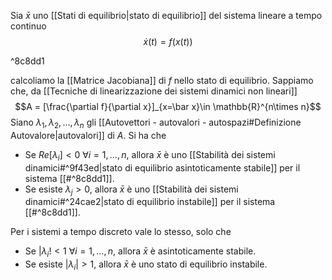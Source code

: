 Sia $\bar x$ uno [[Stati di equilibrio|stato di equilibrio]] del sistema lineare a tempo continuo
$$
\dot x(t)=f(x(t))
$$

^8c8dd1

calcoliamo la [[Matrice Jacobiana]] di $f$ nello stato di equilibrio. Sappiamo che, da [[Tecniche di linearizzazione dei sistemi dinamici non lineari]]
$$A = [\frac{\partial f}{\partial x}]_{x=\bar x}\in \mathbb{R}^{n\times n}$$
Siano $\lambda_{1},\lambda_{2},\ldots,\lambda_{n}$ gli [[Autovettori - autovalori - autospazi#Definizione Autovalore|autovalori]] di $A$. Si ha che
- Se $Re[\lambda_{i}]<0\ \forall i=1,\ldots,n$, allora $\bar x$ è uno [[Stabilità dei sistemi dinamici#^9f43ed|stato di equilibrio asintoticamente stabile]] per il sistema [[#^8c8dd1]].
- Se esiste $\lambda_{j}>0$, allora $\bar x$ è uno [[Stabilità dei sistemi dinamici#^24cae2|stato di equilibrio instabile]] per il sistema [[#^8c8dd1]]. 

Per i sistemi a tempo discreto vale lo stesso, solo che
- Se $|\lambda_{i}!<1\ \forall i=1,\ldots,n$, allora $\bar x$ è asintoticamente stabile.
- Se esiste $|\lambda_{i}|>1$, allora $\bar x$ è uno stato di equilibrio instabile.